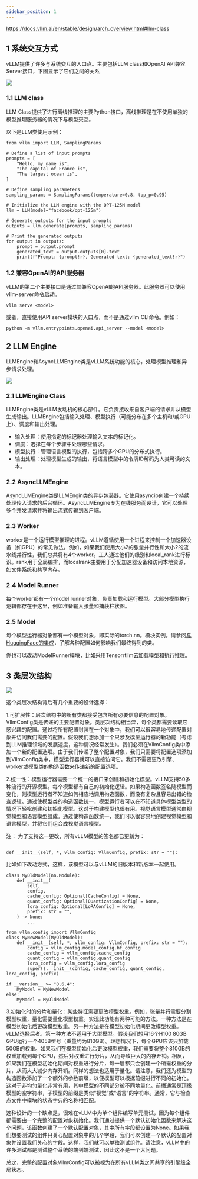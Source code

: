 ```yaml
---
sidebar_position: 1
---
```

https://docs.vllm.ai/en/stable/design/arch_overview.html#llm-class

## 1 系统交互方式

vLLM提供了许多与系统交互的入口点。主要包括LLM class和OpenAI API兼容Server接口，下图显示了它们之间的关系

![](https://docs.vllm.ai/en/stable/_images/entrypoints.excalidraw.png)

### 1.1 LLM class
LLM Class提供了进行离线推理的主要Python接口，离线推理是在不使用单独的模型推理服务器的情况下与模型交互。

以下是LLM类使用示例：

```
from vllm import LLM, SamplingParams

# Define a list of input prompts
prompts = [
    "Hello, my name is",
    "The capital of France is",
    "The largest ocean is",
]

# Define sampling parameters
sampling_params = SamplingParams(temperature=0.8, top_p=0.95)

# Initialize the LLM engine with the OPT-125M model
llm = LLM(model="facebook/opt-125m")

# Generate outputs for the input prompts
outputs = llm.generate(prompts, sampling_params)

# Print the generated outputs
for output in outputs:
    prompt = output.prompt
    generated_text = output.outputs[0].text
    print(f"Prompt: {prompt!r}, Generated text: {generated_text!r}")
```

### 1.2 兼容OpenAI的API服务器
vLLM的第二个主要接口是通过其兼容OpenAI的API服务器。此服务器可以使用vllm-server命令启动。
```
vllm serve <model>
```

或者，直接使用API server模块的入口点，而不是通过vllm CLI命令。例如：

```
python -m vllm.entrypoints.openai.api_server --model <model>
```

## 2 LLM Engine

LLMEngine和AsyncLLMEngine类是vLLM系统功能的核心，处理模型推理和异步请求处理。

![](https://docs.vllm.ai/en/stable/_images/llm_engine.excalidraw.png)

### 2.1 LLMEngine Class

LLMEngine类是vLLM发动机的核心部件。它负责接收来自客户端的请求并从模型生成输出。LLMEngine包括输入处理、模型执行（可能分布在多个主机和/或GPU上）、调度和输出处理。

+ 输入处理：使用指定的标记器处理输入文本的标记化。
+ 调度：选择在每个步骤中处理哪些请求。
+ 模型执行：管理语言模型的执行，包括跨多个GPU的分布式执行。
+ 输出处理：处理模型生成的输出，将语言模型中的令牌ID解码为人类可读的文本。

### 2.2 AsyncLLMEngine

AsyncLLMEngine类是LLMEngin类的异步包装器。它使用asyncio创建一个持续处理传入请求的后台循环。AsyncLLMEngine专为在线服务而设计，它可以处理多个并发请求并将输出流式传输到客户端。

### 2.3 Worker

worker是一个运行模型推理的进程。vLLM遵循使用一个进程来控制一个加速器设备（如GPU）的常见做法。例如，如果我们使用大小2的张量并行性和大小2的流水线并行性，我们总共将有4个worker。工人通过他们的级别和local_rank进行标识。rank用于全局编排，而localrank主要用于分配加速器设备和访问本地资源，如文件系统和共享内存。

### 2.4 Model Runner
每个worker都有一个model runner对象，负责加载和运行模型。大部分模型执行逻辑都存在于这里，例如准备输入张量和捕获柱状图。

### 2.5 Model

每个模型运行器对象都有一个模型对象，即实际的torch.nn。模块实例。请参阅[与HuggingFace的集成](https://docs.vllm.ai/en/stable/design/huggingface_integration.html#huggingface-integration)，了解各种配置如何影响我们最终得到的类。

你也可以改动ModelRunner模块，比如采用Tensorrtllm去加载模型和执行推理。

## 3 类层次结构

![](https://docs.vllm.ai/en/stable/_images/hierarchy.png)


这个类层次结构背后有几个重要的设计选择：



1.可扩展性：层次结构中的所有类都接受包含所有必要信息的配置对象。VllmConfig类是传递的主要配置对象。类层次结构相当深，每个类都需要读取它感兴趣的配置。通过将所有配置封装在一个对象中，我们可以很容易地传递配置对象并访问我们需要的配置。假设我们想添加一个只涉及模型运行器的新功能（考虑到LLM推理领域的发展速度，这种情况经常发生）。我们必须在VllmConfig类中添加一个新的配置选项。由于我们传递了整个配置对象，我们只需要将配置选项添加到VllmConfig类中，模型运行器就可以直接访问它。我们不需要更改引擎、worker或模型类的构造函数来传递新的配置选项。

2.统一性：模型运行器需要一个统一的接口来创建和初始化模型。vLLM支持50多种流行的开源模型。每个模型都有自己的初始化逻辑。如果构造函数签名随模型而变化，则模型运行者不知道如何相应地调用构造函数，而没有复杂且容易出错的检查逻辑。通过使模型类的构造函数统一，模型运行者可以在不知道具体模型类型的情况下轻松创建和初始化模型。这对于构建模型也很有用。视觉语言模型通常由视觉模型和语言模型组成。通过使构造函数统一，我们可以很容易地创建视觉模型和语言模型，并将它们组合成视觉语言模型。

注：
为了支持这一更改，所有vLLM模型的签名都已更新为：

```

def __init__(self, *, vllm_config: VllmConfig, prefix: str = ""):
```

比如如下改动方式，这样，该模型可以与vLLM的旧版本和新版本一起使用。
```
class MyOldModel(nn.Module):
    def __init__(
        self,
        config,
        cache_config: Optional[CacheConfig] = None,
        quant_config: Optional[QuantizationConfig] = None,
        lora_config: Optional[LoRAConfig] = None,
        prefix: str = "",
    ) -> None:
        ...

from vllm.config import VllmConfig
class MyNewModel(MyOldModel):
    def __init__(self, *, vllm_config: VllmConfig, prefix: str = ""):
        config = vllm_config.model_config.hf_config
        cache_config = vllm_config.cache_config
        quant_config = vllm_config.quant_config
        lora_config = vllm_config.lora_config
        super().__init__(config, cache_config, quant_config, lora_config, prefix)

if __version__ >= "0.6.4":
    MyModel = MyNewModel
else:
    MyModel = MyOldModel
```

3.初始化时的分片和量化：某些特征需要更改模型权重。例如，张量并行需要分割模型权重，量化需要量化模型权重。实现此功能有两种可能的方法。一种方法是在模型初始化后更改模型权重。另一种方法是在模型初始化期间更改模型权重。vLLM选择后者。第一种方法不适用于大型模型。假设我们想用16个H100 80GB GPU运行一个405B型号（重量约为810GB）。理想情况下，每个GPU应该只加载50GB的权重。如果我们在模型初始化后更改模型权重，我们需要将整个810GB的权重加载到每个GPU，然后对权重进行分片，从而导致巨大的内存开销。相反，如果我们在模型初始化期间对权重进行分片，每一层都只会创建一个所需权重的分片，从而大大减少内存开销。同样的想法也适用于量化。请注意，我们还为模型的构造函数添加了一个额外的参数前缀，以便模型可以根据前缀进行不同的初始化。这对于非均匀量化非常有用，其中模型的不同部分被不同地量化。前缀通常是顶级模型的空字符串，子模型的前缀是类似“视觉”或“语言”的字符串。通常，它与检查点文件中模块的状态字典的名称相匹配。

这种设计的一个缺点是，很难在vLLM中为单个组件编写单元测试，因为每个组件都需要由一个完整的配置对象初始化。我们通过提供一个默认初始化函数来解决这个问题，该函数创建了一个默认配置对象，其中所有字段都设置为None。如果我们想要测试的组件只关心配置对象中的几个字段，我们可以创建一个默认的配置对象并设置我们关心的字段。这样，我们就可以单独测试组件。请注意，vLLM中的许多测试都是测试整个系统的端到端测试，因此这不是一个大问题。

总之，完整的配置对象VllmConfig可以被视为在所有vLLM类之间共享的引擎级全局状态。